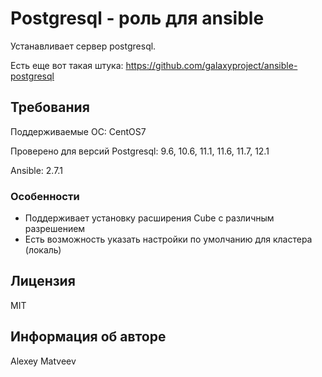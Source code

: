 Postgresql - роль для ansible
=========

Устанавливает сервер postgresql.

Есть еще вот такая штука: https://github.com/galaxyproject/ansible-postgresql

Требования
----------

Поддерживаемые ОС: CentOS7

Проверено для версий Postgresql: 9.6, 10.6, 11.1, 11.6, 11.7, 12.1

Ansible: 2.7.1

### Особенности

- Поддерживает установку расширения Cube с различным разрешением
- Есть возможность указать настройки по умолчанию для кластера (локаль)

Лицензия
-------

MIT

Информация об авторе
------------------

Alexey Matveev
